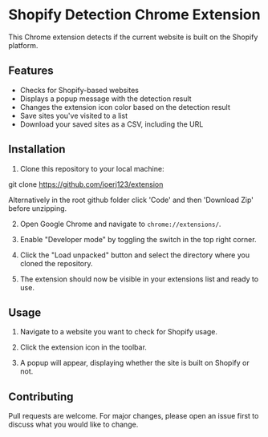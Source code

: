 # Shopify Detection Chrome Extension

This Chrome extension detects if the current website is built on the Shopify platform.

## Features

- Checks for Shopify-based websites
- Displays a popup message with the detection result
- Changes the extension icon color based on the detection result
- Save sites you've visited to a list
- Download your saved sites as a CSV, including the URL

## Installation

1. Clone this repository to your local machine:

git clone https://github.com/joerj123/extension

Alternatively in the root github folder click 'Code' and then 'Download Zip' before unzipping.

2. Open Google Chrome and navigate to `chrome://extensions/`.

3. Enable "Developer mode" by toggling the switch in the top right corner.

4. Click the "Load unpacked" button and select the directory where you cloned the repository.

5. The extension should now be visible in your extensions list and ready to use.

## Usage

1. Navigate to a website you want to check for Shopify usage.

2. Click the extension icon in the toolbar.

3. A popup will appear, displaying whether the site is built on Shopify or not.

## Contributing

Pull requests are welcome. For major changes, please open an issue first to discuss what you would like to change.
